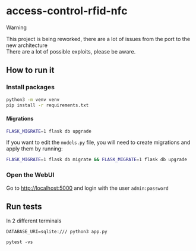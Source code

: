 # access-control-rfid-nfc

> [!WARNING]  
> This project is being reworked, there are a lot of issues from the port to the new architecture  
> There are a lot of possible exploits, please be aware.

## How to run it

### Install packages

```bash
python3 -m venv venv
pip install -r requirements.txt
```

#### Migrations

```bash
FLASK_MIGRATE=1 flask db upgrade
```

If you want to edit the `models.py` file, you will need to create migrations and apply them by running:

```bash
FLASK_MIGRATE=1 flask db migrate && FLASK_MIGRATE=1 flask db upgrade
```

### Open the WebUI

Go to [http://localhost:5000](http://localhost:5000) and login with the user `admin:password`

## Run tests

In 2 different terminals

```
DATABASE_URI=sqlite:/// python3 app.py
```

```
pytest -vs
```